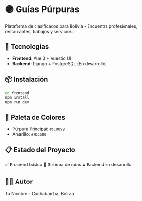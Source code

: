 # 🟣 Guías Púrpuras

Plataforma de clasificados para Bolivia - Encuentra profesionales, restaurantes, trabajos y servicios.

## 🚀 Tecnologías

- **Frontend**: Vue 3 + Vuestic UI
- **Backend**: Django + PostgreSQL (En desarrollo)

## 📦 Instalación
```bash
cd frontend
npm install
npm run dev
```

## 🎨 Paleta de Colores

- Púrpura Principal: `#5C0099`
- Amarillo: `#FDC500`

## 📋 Estado del Proyecto

✅ Frontend básico
🔄 Sistema de rutas
⏳ Backend en desarrollo

## 👨‍💻 Autor

Tu Nombre - Cochabamba, Bolivia
